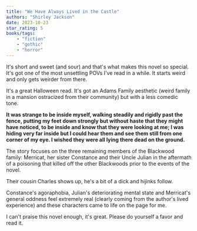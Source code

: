 ```yaml
---
title: "We Have Always Lived in the Castle"
authors: "Shirley Jackson"
date: 2023-10-23
star_rating: 5
books/tags:
    - "fiction"
    - "gothic"
    - "horror"
---
```

It's short and sweet (and sour) and that's what makes this novel so special. It's got one of the most unsettling POVs I've read in a while. It starts weird and only gets weirder from there.

It's a great Halloween read. It's got an Adams Family aesthetic (weird family in a mansion ostracized from their community) but with a less comedic tone.

<!--more-->

**It was strange to be inside myself, walking steadily and rigidly past the fence, putting my feet down strongly but without haste that they might have noticed, to be inside and know that they were looking at me; I was hiding very far inside but I could hear them and see them still from one corner of my eye. I wished they were all lying there dead on the ground.**

The story focuses on the three remaining members of the Blackwood family: Merricat, her sister Constance and their Uncle Julian in the aftermath of a poisoning that killed off the other Blackwoods prior to the events of the novel.

Their cousin Charles shows up, he's a bit of a dick and hijinks follow.

Constance's agoraphobia, Julian's deteriorating mental state and Merricat's general oddness feel extremely real (clearly coming from the author's lived experience) and these characters came to life on the page for me.

I can't praise this novel enough, it's great. Please do yourself a favor and read it.
